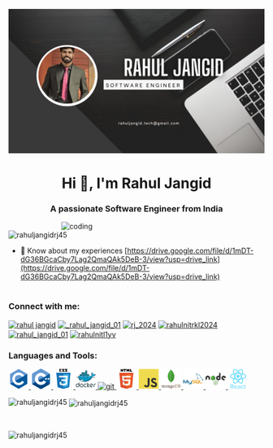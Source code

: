 ![logo](https://github.com/rahuljangidrj45/rahuljangidrj45/blob/main/banner.png)
<h1 align="center">Hi 👋, I'm Rahul Jangid</h1>
<h3 align="center">A passionate Software Engineer from India</h3>
<img align ="right" alt="coding" width="400" src="https://camo.githubusercontent.com/7de37139d0b4c1ce40865e799b446c0e963a3dd8fb68d239707237c40604fa3d/68747470733a2f2f63646e2e6472696262626c652e636f6d2f75736572732f3733303730332f73637265656e73686f74732f363538313234332f6176656e746f2e676966">
<p align="left"> <img src="https://komarev.com/ghpvc/?username=rahuljangidrj45&label=Profile%20views&color=0e75b6&style=flat" alt="rahuljangidrj45" /> </p>

- 📄 Know about my experiences [https://drive.google.com/file/d/1mDT-dG36BGcaCby7Lag2QmaQAk5DeB-3/view?usp=drive_link](https://drive.google.com/file/d/1mDT-dG36BGcaCby7Lag2QmaQAk5DeB-3/view?usp=drive_link)
<br><br>
<h3 align="left">Connect with me:</h3>
<p align="left">
<a href="https://linkedin.com/in/rahul jangid" target="blank"><img align="center" src="https://raw.githubusercontent.com/rahuldkjain/github-profile-readme-generator/master/src/images/icons/Social/linked-in-alt.svg" alt="rahul jangid" height="30" width="40" /></a>
<a href="https://instagram.com/_rahul_jangid01" target="blank"><img align="center" src="https://raw.githubusercontent.com/rahuldkjain/github-profile-readme-generator/master/src/images/icons/Social/instagram.svg" alt="_rahul_jangid_01" height="30" width="40" /></a>
<a href="https://www.codechef.com/users/rj_2024" target="blank"><img align="center" src="https://cdn.jsdelivr.net/npm/simple-icons@3.1.0/icons/codechef.svg" alt="rj_2024" height="30" width="40" /></a>
<a href="https://codeforces.com/profile/rahulnitrkl2024" target="blank"><img align="center" src="https://raw.githubusercontent.com/rahuldkjain/github-profile-readme-generator/master/src/images/icons/Social/codeforces.svg" alt="rahulnitrkl2024" height="30" width="40" /></a>
<a href="https://www.leetcode.com/rahul_jangid_01" target="blank"><img align="center" src="https://raw.githubusercontent.com/rahuldkjain/github-profile-readme-generator/master/src/images/icons/Social/leet-code.svg" alt="rahul_jangid_01" height="30" width="40" /></a>
<a href="https://auth.geeksforgeeks.org/user/rahulnitl1yv" target="blank"><img align="center" src="https://raw.githubusercontent.com/rahuldkjain/github-profile-readme-generator/master/src/images/icons/Social/geeks-for-geeks.svg" alt="rahulnitl1yv" height="30" width="40" /></a>
</p>

<h3 align="left">Languages and Tools:</h3>
<p align="left"> <a href="https://www.cprogramming.com/" target="_blank" rel="noreferrer"> <img src="https://raw.githubusercontent.com/devicons/devicon/master/icons/c/c-original.svg" alt="c" width="40" height="40"/> </a> <a href="https://www.w3schools.com/cpp/" target="_blank" rel="noreferrer"> <img src="https://raw.githubusercontent.com/devicons/devicon/master/icons/cplusplus/cplusplus-original.svg" alt="cplusplus" width="40" height="40"/> </a> <a href="https://www.w3schools.com/css/" target="_blank" rel="noreferrer"> <img src="https://raw.githubusercontent.com/devicons/devicon/master/icons/css3/css3-original-wordmark.svg" alt="css3" width="40" height="40"/> </a> <a href="https://www.docker.com/" target="_blank" rel="noreferrer"> <img src="https://raw.githubusercontent.com/devicons/devicon/master/icons/docker/docker-original-wordmark.svg" alt="docker" width="40" height="40"/> </a> <a href="https://git-scm.com/" target="_blank" rel="noreferrer"> <img src="https://www.vectorlogo.zone/logos/git-scm/git-scm-icon.svg" alt="git" width="40" height="40"/> </a> <a href="https://www.w3.org/html/" target="_blank" rel="noreferrer"> <img src="https://raw.githubusercontent.com/devicons/devicon/master/icons/html5/html5-original-wordmark.svg" alt="html5" width="40" height="40"/> </a> <a href="https://developer.mozilla.org/en-US/docs/Web/JavaScript" target="_blank" rel="noreferrer"> <img src="https://raw.githubusercontent.com/devicons/devicon/master/icons/javascript/javascript-original.svg" alt="javascript" width="40" height="40"/> </a> <a href="https://www.mongodb.com/" target="_blank" rel="noreferrer"> <img src="https://raw.githubusercontent.com/devicons/devicon/master/icons/mongodb/mongodb-original-wordmark.svg" alt="mongodb" width="40" height="40"/> </a> <a href="https://www.mysql.com/" target="_blank" rel="noreferrer"> <img src="https://raw.githubusercontent.com/devicons/devicon/master/icons/mysql/mysql-original-wordmark.svg" alt="mysql" width="40" height="40"/> </a> <a href="https://nodejs.org" target="_blank" rel="noreferrer"> <img src="https://raw.githubusercontent.com/devicons/devicon/master/icons/nodejs/nodejs-original-wordmark.svg" alt="nodejs" width="40" height="40"/> </a> <a href="https://reactjs.org/" target="_blank" rel="noreferrer"> <img src="https://raw.githubusercontent.com/devicons/devicon/master/icons/react/react-original-wordmark.svg" alt="react" width="40" height="40"/> </a> </p>

<p><img align="left" src="https://github-readme-stats.vercel.app/api/top-langs?username=rahuljangidrj45&show_icons=true&locale=en&layout=compact" alt="rahuljangidrj45" /></p>

<p>&nbsp;<img align="center" src="https://github-readme-stats.vercel.app/api?username=rahuljangidrj45&show_icons=true&locale=en" alt="rahuljangidrj45" /></p><br>

<p><img align="center" src="https://github-readme-streak-stats.herokuapp.com/?user=rahuljangidrj45&" alt="rahuljangidrj45" /></p>

